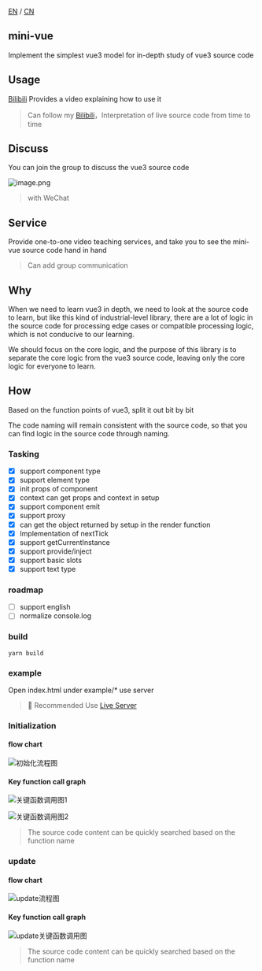 [EN](README.md) / [CN](README_CN.md)
## mini-vue

Implement the simplest vue3 model for in-depth study of vue3 source code

## Usage

[Bilibili](https://www.bilibili.com/video/BV1Zy4y1J73E) Provides a video explaining how to use it

> Can follow my [Bilibili](https://space.bilibili.com/175301983)，Interpretation of live source code from time to time

## Discuss

You can join the group to discuss the vue3 source code


![image.png](https://p6-juejin.byteimg.com/tos-cn-i-k3u1fbpfcp/cbe1b6e9c67944828c3e653fd7919dc0~tplv-k3u1fbpfcp-watermark.image)

> with WeChat

## Service

Provide one-to-one video teaching services, and take you to see the mini-vue source code hand in hand

> Can add group communication

## Why

When we need to learn vue3 in depth, we need to look at the source code to learn, but like this kind of industrial-level library, there are a lot of logic in the source code for processing edge cases or compatible processing logic, which is not conducive to our learning.

We should focus on the core logic, and the purpose of this library is to separate the core logic from the vue3 source code, leaving only the core logic for everyone to learn.

## How

Based on the function points of vue3, split it out bit by bit

The code naming will remain consistent with the source code, so that you can find logic in the source code through naming.

### Tasking

- [x] support component type
- [x] support element type
- [x] init props of component
- [x] context can get props and context in setup
- [x] support component emit
- [x] support proxy
- [x] can get the object returned by setup in the render function
- [x] Implementation of nextTick
- [x] support getCurrentInstance
- [x] support provide/inject
- [x] support basic slots
- [x] support text type 

### roadmap

- [ ] support english
- [ ] normalize console.log

### build

```shell
yarn build
```

### example

Open index.html under example/\* use server

>  Recommended Use [Live Server](https://marketplace.visualstudio.com/items?itemName=ritwickdey.LiveServer)

### Initialization

#### flow chart

![初始化流程图](https://user-gold-cdn.xitu.io/2020/7/6/1732311ea8a9142a?w=1724&h=762&f=png&s=493353)

#### Key function call graph

![关键函数调用图1](https://user-gold-cdn.xitu.io/2020/6/22/172dc07fc42b7d2c?w=1342&h=144&f=png&s=54200)

![关键函数调用图2](https://user-gold-cdn.xitu.io/2020/6/22/172dc08840e25b42?w=1816&h=934&f=png&s=550722)

> The source code content can be quickly searched based on the function name

### update

#### flow chart

![update流程图](https://user-gold-cdn.xitu.io/2020/6/23/172e19b5cefba34e?w=3200&h=800&f=png&s=540515)

#### Key function call graph

![update关键函数调用图](https://user-gold-cdn.xitu.io/2020/6/23/172e19d2d42464aa?w=3300&h=1006&f=png&s=739008)

> The source code content can be quickly searched based on the function name
